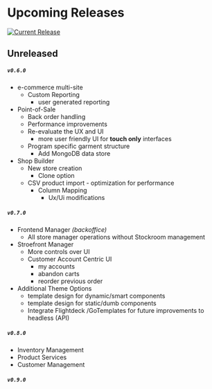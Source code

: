 # Upcoming Releases
[![Current Release](https://img.shields.io/github/release/epluno/changelog.svg?style=for-the-badge&logo=github&logoColor=white&colorA=101119&colorB=00b586)](https://github.com/epluno/changelog/releases/latest)



## Unreleased

##### `v0.6.0`

* e-commerce multi-site 
  - Custom Reporting
    - user generated reporting 
* Point-of-Sale
  - Back order handling
  - Performance improvements
  - Re-evaluate the UX and UI
    - more user friendly UI for **touch only** interfaces
  - Program specific garment structure
    - Add MongoDB data store
* Shop Builder
  * New store creation
    - Clone option
  * CSV product import - optimization for performance
    - Column Mapping
      - Ux/Ui modifications

##### `v0.7.0`

* Frontend Manager _(backoffice)_
  * All store manager operations  without Stockroom management
* Stroefront Manager
  * More controls over UI
  * Customer Account Centric UI
    * my accounts
    * abandon carts
    * reorder previous order
* Additional Theme Options
  * template design for dynamic/smart components
  * template design for static/dumb components
  * Integrate Flightdeck /GoTemplates for future improvements to headless (API)

##### `v0.8.0`

* Inventory Management
* Product Services
* Customer Management

##### `v0.9.0`

